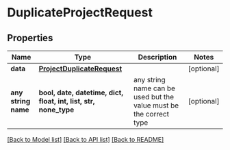 # DuplicateProjectRequest


## Properties
Name | Type | Description | Notes
------------ | ------------- | ------------- | -------------
**data** | [**ProjectDuplicateRequest**](ProjectDuplicateRequest.md) |  | [optional] 
**any string name** | **bool, date, datetime, dict, float, int, list, str, none_type** | any string name can be used but the value must be the correct type | [optional]

[[Back to Model list]](../README.md#documentation-for-models) [[Back to API list]](../README.md#documentation-for-api-endpoints) [[Back to README]](../README.md)


